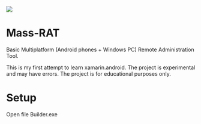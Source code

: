 <img src="https://i.imgur.com/fITDIBH.jpg">

# Mass-RAT
 Basic Multiplatform (Android phones + Windows PC) Remote Administration Tool.
 
 This is my first attempt to learn xamarin.android.
 The project is experimental and may have errors.
 The project is for educational purposes only.

# Setup

Open file Builder.exe